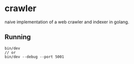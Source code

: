# crawler
naive implementation of a web crawler and indexer in golang.

## Running

```shell
bin/dev
// or
bin/dev --debug --port 5001
```
